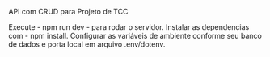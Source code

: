 API com CRUD para Projeto de TCC

Execute - npm run dev - para rodar o servidor.
Instalar as dependencias com - npm install.
Configurar as variáveis de ambiente conforme seu banco de dados e porta local em arquivo .env/dotenv.
